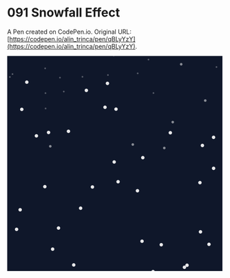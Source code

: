 # 091 Snowfall Effect

A Pen created on CodePen.io. Original URL: [https://codepen.io/alin_trinca/pen/qBLyYzY](https://codepen.io/alin_trinca/pen/qBLyYzY).

![Snowfall Effect Screenshot](snowfall-effect.png)
